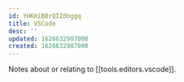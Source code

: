 ```yaml
---
id: YHKHiB0rQIZdoggq
title: VSCode
desc: ''
updated: 1626632987000
created: 1626632987000
---
```


Notes about or relating to [[tools.editors.vscode]].

